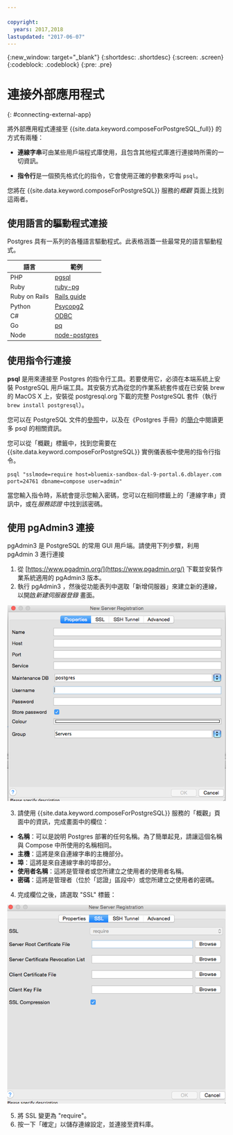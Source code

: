 ```yaml
---

copyright:
  years: 2017,2018
lastupdated: "2017-06-07"
---
```


{:new_window: target="_blank"}
{:shortdesc: .shortdesc}
{:screen: .screen}
{:codeblock: .codeblock}
{:pre: .pre}

# 連接外部應用程式
{: #connecting-external-app}

將外部應用程式連接至 {{site.data.keyword.composeForPostgreSQL_full}} 的方式有兩種：

- **連線字串**可由某些用戶端程式庫使用，且包含其他程式庫進行連接時所需的一切資訊。

- **指令行**是一個預先格式化的指令，它會使用正確的參數來呼叫 `psql`。

您將在 {{site.data.keyword.composeForPostgreSQL}} 服務的*概觀* 頁面上找到這兩者。

## 使用語言的驅動程式連接

Postgres 具有一系列的各種語言驅動程式。此表格涵蓋一些最常見的語言驅動程式。

語言|範例
----------|-----------
PHP|[pgsql](http://php.net/manual/en/pgsql.examples-basic.php)
Ruby|[ruby-pg](https://bitbucket.org/ged/ruby-pg/wiki/Home)
Ruby on Rails|[Rails guide](http://edgeguides.rubyonrails.org/configuring.html#configuring-a-postgresql-database)
Python|[Psycopg2](https://wiki.postgresql.org/wiki/Psycopg2_Tutorial)
C#|[ODBC](https://wiki.postgresql.org/wiki/Using_Microsoft_.NET_with_the_PostgreSQL_Database_Server_via_ODBC)
Go|[pq](https://godoc.org/github.com/lib/pq)
Node|[node-postgres](https://github.com/brianc/node-postgres/wiki/Example)

## 使用指令行連接

**psql** 是用來連接至 Postgres 的指令行工具。若要使用它，必須在本端系統上安裝 PostgreSQL 用戶端工具。其安裝方式為從您的作業系統套件或在已安裝 brew 的 MacOS X 上，安裝從 postgresql.org 下載的完整 PostgreSQL 套件（執行 `brew install postgresql`）。   

您可以在 PostgreSQL 文件的[參照](https://www.postgresql.org/docs/current/static/app-psql.html)中，以及在《Postgres 手冊》的[簡介](http://postgresguide.com/utilities/psql.html)中閱讀更多 psql 的相關資訊。

您可以從「概觀」標籤中，找到您需要在 {{site.data.keyword.composeForPostgreSQL}} 實例儀表板中使用的指令行指令。

```
psql "sslmode=require host=bluemix-sandbox-dal-9-portal.6.dblayer.com port=24761 dbname=compose user=admin"
```

當您輸入指令時，系統會提示您輸入密碼，您可以在相同標籤上的「連線字串」資訊中，或在*服務認證* 中找到該密碼。

## 使用 pgAdmin3 連接

pgAdmin3 是 PostgreSQL 的常用 GUI 用戶端。請使用下列步驟，利用 pgAdmin 3 進行連接

1. 從 [https://www.pgadmin.org/](https://www.pgadmin.org/) 下載並安裝作業系統適用的 pgAdmin3 版本。
2. 執行 pgAdmin3 ，然後從功能表列中選取「新增伺服器」來建立新的連線，以開啟*新建伺服器登錄* 畫面。

  ![pgAdmin3 中的「新建伺服器登錄」畫面。「內容」標籤。](./images/pgadmin.png "pgAdmin3 中「新建伺服器登錄」畫面的內容標籤。")

3. 請使用 {{site.data.keyword.composeForPostgreSQL}} 服務的「概觀」頁面中的資訊，完成畫面中的欄位：

  * **名稱**：可以是說明 Postgres 部署的任何名稱。為了簡單起見，請讓這個名稱與 Compose 中所使用的名稱相同。
  * **主機**：這將是來自連線字串的主機部分。
  * **埠**：這將是來自連線字串的埠部分。
  * **使用者名稱**：這將是管理者或您所建立之使用者的使用者名稱。
  * **密碼**：這將是管理者（位於「認證」區段中）或您所建立之使用者的密碼。

4. 完成欄位之後，請選取 "SSL" 標籤：

  ![pgAdmin3 中的「新建伺服器登錄」畫面。SSL 標籤。](./images/pgadmin_ssl.png "pgAdmin3 中「新建伺服器登錄」畫面的 SSL 標籤。")

5. 將 SSL 變更為 "require"。
6. 按一下「確定」以儲存連線設定，並連接至資料庫。
